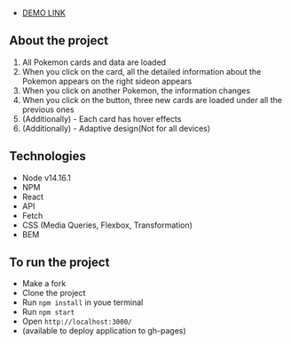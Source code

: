 - [DEMO LINK](https://anastasiiavorobets.github.io/pokedex/)

## About the project
1. All Pokemon cards and data are loaded
2. When you click on the card, all the detailed information about the Pokemon appears on the right sideon appears
3. When you click on another Pokemon, the information changes
4. When you click on the button, three new cards are loaded under all the previous ones
5. (Additionally) - Each card has hover effects
6. (Additionally) - Adaptive design(Not for all devices)

## Technologies
- Node v14.16.1
- NPM
- React
- API
- Fetch
- CSS (Media Queries, Flexbox, Transformation)
- BEM

## To run the project
- Make a fork
- Clone the project
- Run `npm install` in youe terminal
- Run `npm start`
- Open `http://localhost:3000/`
- (available to deploy application to gh-pages)
